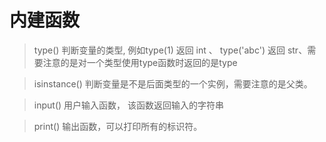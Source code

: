 # 内建函数
> type()  判断变量的类型,  例如type(1) 返回 int 、 type('abc') 返回 str、需要注意的是对一个类型使用type函数时返回的是type

> isinstance() 判断变量是不是后面类型的一个实例，需要注意的是父类。

> input() 用户输入函数， 该函数返回输入的字符串

> print() 输出函数，可以打印所有的标识符。


<!--stackedit_data:
eyJoaXN0b3J5IjpbNzM0OTcwMjMwLC02NDI0NzQxNTIsMTMzND
E1MTk3LDEyNDg2NTYxNDAsMTYyMDM4NTc4MywyNDk3NTk3MDFd
fQ==
-->